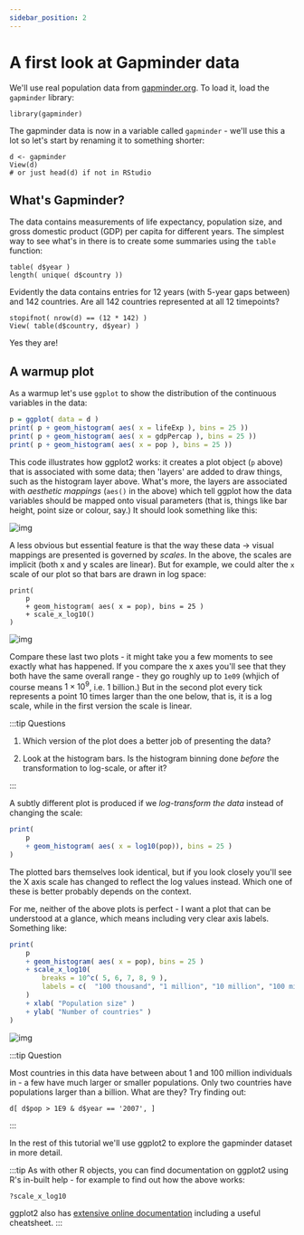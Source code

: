 ```yaml
---
sidebar_position: 2
---
```



# A first look at Gapminder data

We'll use real population data from [gapminder.org](https://www.gapminder.org). To load it, load
the `gapminder` library:

```
library(gapminder)
```

The gapminder data is now in a variable called `gapminder` - we'll use this a lot so let's start by
renaming it to something shorter:

```{r gapminder}
d <- gapminder
View(d)
# or just head(d) if not in RStudio
```

## What's Gapminder?

The data contains measurements of life expectancy, population size, and gross domestic product
(GDP) per capita for different years. The simplest way to see what's in there is to create some
summaries using the `table` function:

```{r gapminder_tables}
table( d$year )
length( unique( d$country ))
```

Evidently the data contains entries for 12 years (with 5-year gaps between) and 142 countries.
Are all 142 countries represented at all 12 timepoints?

```
stopifnot( nrow(d) == (12 * 142) )
View( table(d$country, d$year) )
```

Yes they are!

## A warmup plot

As a warmup let's use `ggplot` to show the distribution of the continuous variables in the data:

```R
p = ggplot( data = d )
print( p + geom_histogram( aes( x = lifeExp ), bins = 25 ))
print( p + geom_histogram( aes( x = gdpPercap ), bins = 25 ))
print( p + geom_histogram( aes( x = pop ), bins = 25 ))
```


This code illustrates how ggplot2 works: it creates a plot object (`p` above) that is associated
with some data; then 'layers' are added to draw things, such as the histogram layer above. What's
more, the layers are associated with *aesthetic mappings* (`aes()` in the above) which tell ggplot
how the data variables should be mapped onto visual parameters (that is, things like bar height,
point size or colour, say.)  It should look something like this:

![img](images/pop1.png)

A less obvious but essential feature is that the way these data -> visual mappings are presented is
governed by *scales*. In the above, the scales are implicit (both x and y scales are linear). But
for example, we could alter the `x` scale of our plot so that bars are drawn in log space:

```
print(
	p
	+ geom_histogram( aes( x = pop), bins = 25 )
	+ scale_x_log10()
)
```

![img](images/pop2.png)

Compare these last two plots - it might take you a few moments to see exactly what has happened. If
you compare the x axes you'll see that they both have the same overall range - they go roughly up
to `1e09` (whjich of course means $1\times 10^9$, i.e. 1 billion.) But in the second plot every
tick represents a point 10 times larger than the one below, that is, it is a log scale, while in
the first version the scale is linear.

:::tip Questions

1. Which version of the plot does a better job of presenting the data?

2. Look at the histogram bars.  Is the histogram binning done *before* the transformation to log-scale, or after it?

:::

A subtly different plot is produced if we *log-transform the data* instead of changing the scale:

```R
print(
	p
	+ geom_histogram( aes( x = log10(pop)), bins = 25 )
)
```

The plotted bars themselves look identical, but if you look closely you'll see the X axis scale has
changed to reflect the log values instead. Which one of these is better probably depends on the context.

For me, neither of the above plots is perfect - I want a plot that can be understood at a glance,
which means including very clear axis labels. Something like:

```R
print(
	p
	+ geom_histogram( aes( x = pop), bins = 25 )
	+ scale_x_log10(
		breaks = 10^c( 5, 6, 7, 8, 9 ),
		labels = c(  "100 thousand", "1 million", "10 million", "100 million", "1 billion" )
	)
	+ xlab( "Population size" )
	+ ylab( "Number of countries" )
)
```

![img](images/pop4.png)

:::tip Question

Most countries in this data have between about 1 and 100 million individuals in - a few have much
larger or smaller populations. Only two countries have populations larger than a billion. What are
they? Try finding out:

```
d[ d$pop > 1E9 & d$year == '2007', ]
```
:::

In the rest of this tutorial we'll use ggplot2 to explore the gapminder dataset in more detail. 

:::tip
As
with other R objects, you can find documentation on ggplot2 using R's in-built help - for example
to find out how the above works:

```R
?scale_x_log10
```

ggplot2 also has [extensive online documentation](https://ggplot2.tidyverse.org) including a useful
cheatsheet.
:::
